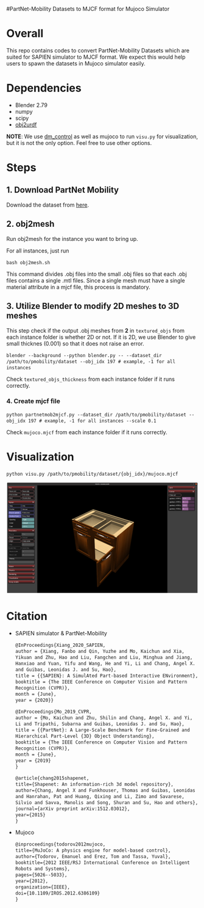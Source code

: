 #PartNet-Mobility Datasets to MJCF format for Mujoco Simulator

# Overall
This repo contains codes to convert PartNet-Mobility Datasets which are suited for SAPIEN simulator to MJCF format. We expect this would help users to spawn the datasets in Mujoco simulator easily. 

# Dependencies
- Blender 2.79
- numpy
- scipy
- [obj2urdf](https://github.com/kevinzakka/obj2mjcf)

__NOTE__: We use [dm_control]("https://github.com/google-deepmind/dm_control") as well as mujoco to run `visu.py` for visualization, but it is not the only option. Feel free to use other options.

# Steps

## 1. Download PartNet Mobility
Download the dataset from [here](https://sapien.ucsd.edu/downloads).

## 2. obj2mesh
Run obj2mesh for the instance you want to bring up.


For all instances, just run
```
bash obj2mesh.sh
```
This command divides .obj files into the small .obj files so that each .obj files contains a single .mtl files. Since a single mesh must have a single material attribute in a mjcf file, this process is mandatory.

## 3. Utilize Blender to modify 2D meshes to 3D meshes
This step check if the output .obj meshes from __2__ in `textured_objs` from each instance folder is whether 2D or not. If it is 2D, we use Blender to give small thicknes (0.001) so that it does not raise an error.

```
blender --background --python blender.py -- --dataset_dir /path/to/pmobility/dataset --obj_idx 197 # example, -1 for all instances
```
Check `textured_objs_thickness` from each instance folder if it runs correctly.

### 4. Create mjcf file
```
python partnetmob2mjcf.py --dataset_dir /path/to/pmobility/dataset --obj_idx 197 # example, -1 for all instances --scale 0.1
```    
Check `mujoco.mjcf` from each instance folder if it runs correctly.

# Visualization

```
python visu.py /path/to/pmobility/dataset/{obj_idx}/mujoco.mjcf
```

![visualization example](images/test.png)

# Citation
- SAPIEN simulator & PartNet-Mobility

    ```
    @InProceedings{Xiang_2020_SAPIEN,
    author = {Xiang, Fanbo and Qin, Yuzhe and Mo, Kaichun and Xia, Yikuan and Zhu, Hao and Liu, Fangchen and Liu, Minghua and Jiang, Hanxiao and Yuan, Yifu and Wang, He and Yi, Li and Chang, Angel X. and Guibas, Leonidas J. and Su, Hao},
    title = {{SAPIEN}: A SimulAted Part-based Interactive ENvironment},
    booktitle = {The IEEE Conference on Computer Vision and Pattern Recognition (CVPR)},
    month = {June},
    year = {2020}}
    ```

    ```
    @InProceedings{Mo_2019_CVPR,
    author = {Mo, Kaichun and Zhu, Shilin and Chang, Angel X. and Yi, Li and Tripathi, Subarna and Guibas, Leonidas J. and Su, Hao},
    title = {{PartNet}: A Large-Scale Benchmark for Fine-Grained and Hierarchical Part-Level {3D} Object Understanding},
    booktitle = {The IEEE Conference on Computer Vision and Pattern Recognition (CVPR)},
    month = {June},
    year = {2019}
    }
    ```

    ```
    @article{chang2015shapenet,
    title={Shapenet: An information-rich 3d model repository},
    author={Chang, Angel X and Funkhouser, Thomas and Guibas, Leonidas and Hanrahan, Pat and Huang, Qixing and Li, Zimo and Savarese, Silvio and Savva, Manolis and Song, Shuran and Su, Hao and others},
    journal={arXiv preprint arXiv:1512.03012},
    year={2015}
    }
    ```
- Mujoco
    ```
    @inproceedings{todorov2012mujoco,
  title={MuJoCo: A physics engine for model-based control},
  author={Todorov, Emanuel and Erez, Tom and Tassa, Yuval},
  booktitle={2012 IEEE/RSJ International Conference on Intelligent Robots and Systems},
  pages={5026--5033},
  year={2012},
  organization={IEEE},
  doi={10.1109/IROS.2012.6386109}
    }
    ```